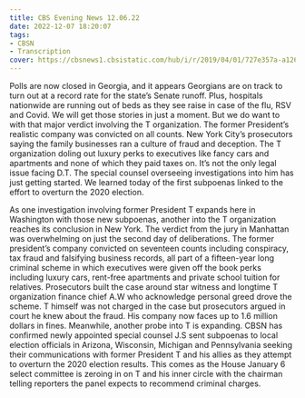 ```yaml
---
title: CBS Evening News 12.06.22
date: 2022-12-07 18:20:07
tags:
- CBSN
- Transcription
cover: https://cbsnews1.cbsistatic.com/hub/i/r/2019/04/01/727e357a-a126-4138-a2c5-4d3222669d57/thumbnail/640x360/3ff2761028dc5c65cc4f07acd54bcd5c/cbsn2-logo-1920x1080.jpg
---
```

Polls are now closed in Georgia, and it appears Georgians are on track to turn out at a record rate for the state’s Senate runoff. Plus, hospitals nationwide are running out of beds as they see raise in case of the flu, RSV and Covid. We will get those stories in just a moment. But we do want to with that major verdict involving the T organization. The former President’s realistic company was convicted on all counts. New York City’s prosecutors saying the family businesses ran a culture of fraud and deception. The T organization doling out luxury perks to executives like fancy cars and apartments and none of which they paid taxes on. It’s not the only legal issue facing D.T. The special counsel overseeing investigations into him has just getting started. We learned today of the first subpoenas linked to the effort to overturn the 2020 election. 

As one investigation involving former President T expands here in Washington with those new subpoenas, another into the T organization reaches its conclusion in New York. The verdict from the jury in Manhattan was overwhelming on just the second day of deliberations. The former president’s company convicted on seventeen counts including conspiracy, tax fraud and falsifying business records, all part of a fifteen-year long criminal scheme in which executives were given off the book perks including luxury cars, rent-free apartments and private school tuition for relatives. Prosecutors built the case around star witness and longtime T organization finance chief A.W who acknowledge personal greed drove the scheme. T himself was not charged in the case but prosecutors argued in court he knew about the fraud. His company now faces up to 1.6 million dollars in fines. Meanwhile, another probe into T is expanding. CBSN has confirmed newly appointed special counsel J.S sent subpoenas to local election officials in Arizona, Wisconsin, Michigan and Pennsylvania seeking their communications with former President T and his allies as they attempt to overturn the 2020 election results. This comes as the House January 6 select committee is zeroing in on T and his inner circle with the chairman telling reporters the panel expects to recommend criminal charges. 
